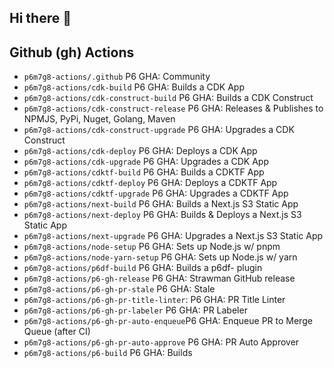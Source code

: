 ## Hi there 👋

## Github (gh) Actions

- `p6m7g8-actions/.github` P6 GHA: Community
- `p6m7g8-actions/cdk-build` P6 GHA: Builds a CDK App
- `p6m7g8-actions/cdk-construct-build` P6 GHA: Builds a CDK Construct
- `p6m7g8-actions/cdk-construct-release` P6 GHA: Releases & Publishes to NPMJS, PyPi, Nuget, Golang, Maven
- `p6m7g8-actions/cdk-construct-upgrade` P6 GHA: Upgrades a CDK Construct
- `p6m7g8-actions/cdk-deploy` P6 GHA: Deploys a CDK App
- `p6m7g8-actions/cdk-upgrade` P6 GHA: Upgrades a CDK App
- `p6m7g8-actions/cdktf-build` P6 GHA: Builds a CDKTF App
- `p6m7g8-actions/cdktf-deploy` P6 GHA: Deploys a CDKTF App
- `p6m7g8-actions/cdktf-upgrade` P6 GHA: Upgrades a CDKTF App
- `p6m7g8-actions/next-build` P6 GHA: Builds a Next.js S3 Static App
- `p6m7g8-actions/next-deploy` P6 GHA: Builds & Deploys a Next.js S3 Static App
- `p6m7g8-actions/next-upgrade` P6 GHA: Upgrades a Next.js S3 Static App
- `p6m7g8-actions/node-setup` P6 GHA: Sets up Node.js w/ pnpm
- `p6m7g8-actions/node-yarn-setup` P6 GHA: Sets up Node.js w/ yarn
- `p6m7g8-actions/p6df-build` P6 GHA: Builds a p6df- plugin
- `p6m7g8-actions/p6-gh-release` P6 GHA: Strawman GitHub release
- `p6m7g8-actions/p6-gh-pr-stale` P6 GHA: Stale
- `p6m7g8-actions/p6-gh-pr-title-linter`: P6 GHA: PR Title Linter
- `p6m7g8-actions/p6-gh-pr-labeler` P6 GHA: PR Labeler
- `p6m7g8-actions/p6-gh-pr-auto-enqueue`P6 GHA: Enqueue PR to Merge Queue (after CI)
- `p6m7g8-actions/p6-gh-pr-auto-approve` P6 GHA: PR Auto Approver
- `p6m7g8-actions/p6-build` P6 GHA: Builds
